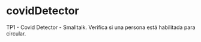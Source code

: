# covidDetector
TP1 - Covid Detector - Smalltalk. Verifica si una persona está habilitada para circular.
